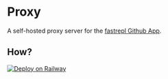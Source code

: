 # Proxy

A self-hosted proxy server for the [fastrepl Github App](https://github.com/apps/fastrepl/). 

## How?
[![Deploy on Railway](https://railway.app/button.svg)](https://railway.app/template/u-fsET?referralCode=IQ76H8)

<!-- 1. Click the button above to deploy the proxy on Railway.
2. Copy the [URL](https://docs.railway.app/deploy/exposing-your-app#railway-provided-domain) and [AUTH_TOKEN](https://docs.railway.app/develop/variables#defining-variables), then paste them [here](https://app.fastrepl.com).
3. [Define variables](https://docs.railway.app/develop/variables#defining-variables) for the LLM providers you are using. You can find the required variables for each provider [here](https://docs.litellm.ai/docs/providers). -->
